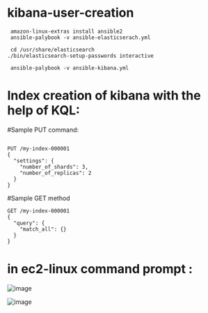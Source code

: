 # kibana-user-creation
```
 amazon-linux-extras install ansible2
 ansible-palybook -v ansible-elasticserach.yml
 
 cd /usr/share/elasticsearch
./bin/elasticsearch-setup-passwords interactive

 ansible-palybook -v ansible-kibana.yml
 ```

# Index creation of kibana with the help of KQL:

#Sample PUT command:

```

PUT /my-index-000001
{
  "settings": {
    "number_of_shards": 3,
    "number_of_replicas": 2
  }
}
```

#Sample GET method

```
GET /my-index-000001
{
  "query": {
    "match_all": {}
  }
}
```
# in ec2-linux command prompt :

![image](https://user-images.githubusercontent.com/54719289/117569875-97fb4100-b0bf-11eb-99e8-6ba8d7b5ad64.png)

![image](https://user-images.githubusercontent.com/54719289/117569906-cc6efd00-b0bf-11eb-9b8b-20b705af8468.png)


